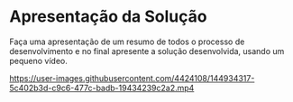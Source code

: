# Apresentação da Solução

Faça uma apresentação de um resumo de todos o processo de desenvolvimento e no final apresente a solução desenvolvida, usando um pequeno vídeo.

https://user-images.githubusercontent.com/4424108/144934317-5c402b3d-c9c6-477c-badb-19434239c2a2.mp4

